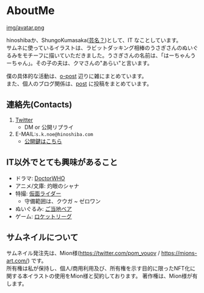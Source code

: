AboutMe
===

[img/avatar.png](./img/avatar.png)  

hinoshibaか、ShungoKumasaka([芸名？](https://hinoshiba.hatenablog.com/entry/2019/11/17/100616))として、IT なことしています。  
サムネに使っているイラストは、ラビットダッキング相棒のうさぎさんのぬいぐるみをモチーフに描いていただきました。うさぎさんの名前は、「はーちゃんうーちゃん」。その子の夫は、クマさんの"あらい"と言います。  

僕の具体的な活動は、[o-post](./o-post/) 辺りに雑にまとめています。  
また、個人のブログ関係は、[post](./post/) に投稿をまとめています。  

## 連絡先(Contacts)
1. [Twitter](https://twitter.com/hinoshiba)
	* DM or 公開リプライ
2. E-MAIL:`s.k.noe@hinoshiba.com`
	* [公開鍵はこちら](./pubkeys/)

## IT以外でとても興味があること

* ドラマ: [DoctorWHO](https://www.doctorwho.tv/)
* アニメ/文庫: 灼眼のシャナ
* 特撮: [仮面ライダー](https://www.kamen-rider-official.com/collections)
	* 守備範囲は、クウガ ~ ゼロワン
* ぬいぐるみ: [ご当地ベア](https://www.fujisey.com/gotouchibear/)
* ゲーム: [ロケットリーグ](https://www.rocketleague.com/)

## サムネイルについて

サムネイル発注先は、Mion様(https://twitter.com/pom_vouov / https://mions-art.com/) です。  
所有権は私が保持し、個人/商用利用及び、所有権を示す目的に限ったNFT化に関する本イラストの使用をMion様と契約しております。 著作権は、Mion様が有します。  
